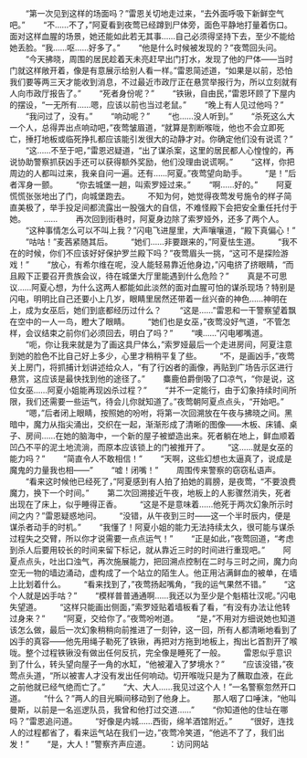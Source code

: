　　“第一次见到这样的场面吗？”雷恩关切地走过来，“去外面呼吸下新鲜空气吧。”
　　“不……不了，”阿夏看到夜莺已经蹲到尸体旁，面色平静地打量着伤口。面对这样血腥的场景，她还能如此若无其事……自己必须得坚持下去，至少不能给她丢脸。“我……呕……好多了。”
　　“他是什么时候被发现的？”夜莺回头问。
　　“今天拂晓，周围的居民趁着天未亮赶早出门打水，发现了他的尸体——当时门就这样敞开着，像是有意展示给别人看一样。”雷恩简述道，“如果是以前，恐怕我们要等两三天才能收到消息，不过最近市政厅正在悬赏举报行为，所以立刻就有人向市政厅报告了。”
　　“死者身份呢？”
　　“铁锹，自由民，”雷恩环顾了下屋内的摆设，“一无所有……嗯，应该以前也当过老鼠。”
　　“晚上有人见过他吗？”
　　“我问过了，没有。”
　　“响动呢？”
　　“也……没人听到。”
　　“杀死这么大一个人，总得弄出点响动吧，”夜莺皱眉道，“就算是割断喉咙，他也不会立即死亡，捶打地板或临死挣扎都应该能引发很大的动静才对。你确定他们没有说谎？”
　　“这……不至于吧，”雷恩迟疑道，“出了谋杀案，这里的居民都人心惶惶的，再说协助警察抓获凶手还可以获得额外奖励，他们没理由说谎啊。”
　　“这样，你把周边的人都叫过来，我亲自问一遍。还有……阿夏。”夜莺望向助手。
　　“是！”后者浑身一颤。
　　“你去城堡一趟，叫索罗娅过来。”
　　“啊……好的。”
　　阿夏慌慌张张地出了门，向城堡跑去。
　　不知为何，她觉得夜莺发号施令的样子简直美极了，举手投足间都流露出一股强大的自信，不难怪殿下会把安全重任托付于她。
　　……
　　再次回到街巷时，阿夏身边除了索罗娅外，还多了两个人。
　　“这种事情怎么可以不叫上我？”闪电飞进屋里，大声嚷嚷道，“殿下真偏心！”
　　“咕咕！”麦茜紧随其后。
　　“她们……非要跟来的，”阿夏怯生道。
　　“我不在的时候，你们不应该好好保护罗兰殿下吗？”夜莺眉头一挑，“这可不是探险游戏！”
　　“放心，有希尔维在呢，没人能轻易靠近他身边，”闪电挤了挤眼睛，“而且殿下正要召开贵族会议，待在城堡大厅里能遇到什么危险？”
　　真是不可思议……阿夏心想，为什么这两人都能如此淡然的面对血腥可怕的谋杀现场？特别是闪电，明明比自己还要小上几岁，眼睛里居然还带着一丝兴奋的神色……神明在上，成为女巫后，她们到底都经历过什么？
　　“这是……”雷恩和一干警察望着飘在空中的一人一鸟，瞪大了眼睛。
　　“她们也是女巫，”夜莺没好气道，“不管怎样，会议结束之前你们必须回去，明白了吗？”
　　“噢……”闪电嘟嘴道。
　　“呃，你让我来就是为了画这具尸体么，”索罗娅最后一个走进房间，阿夏注意到她的脸色不比自己好上多少，心里才稍稍平复了些。
　　“不，是画凶手，”夜莺关上房门，将抓捕计划讲述给众人，“有了行凶者的画像，再贴到广场告示区进行悬赏，这应该是最快找到他的途径了。”
　　麋鹿伯爵倒吸了口凉气，“你是说，这位女巫……阿夏小姐能再现凶杀过程？”
　　“并不一定能行，由于幻象持续时间所限，我们还需要一些运气，待会儿你就知道了。”夜莺朝阿夏点点头，“开始吧。”
　　“嗯，”后者闭上眼睛，按照她的吩咐，将第一次回溯放在午夜与拂晓之间。黑暗中，魔力从指尖涌出，交织在一起，渐渐形成了清晰的图像——木板、床铺、桌子、房间……在她的脑海中，一个新的屋子被塑造出来。死者躺在地上，鲜血顺着凹凸不平的泥土地流淌，而原本应该锁上的门被推开了。
　　“这……就是女巫的能力吗？”
　　“简直令人不敢相信！”
　　“天啊，这些幻想也太逼真了，说成是魔鬼的力量我也相——”
　　“嘘！闭嘴！”
　　周围传来警察的窃窃私语声。
　　“看来这时候他已经死了，”阿夏感到有人拍了拍她的肩膀，是夜莺，“不要浪费魔力，换下一个时间。”
　　第二次回溯接近午夜，地板上的人影骤然消失，死者出现在了床上，似乎睡得正香。
　　“这是不是意味着……他死于两次幻象所示时间之内？”雷恩疑惑地问。
　　“没错，从午夜到三时——这一个半时辰内，便是谋杀者动手的时机。”
　　“我懂了！阿夏小姐的能力无法持续太久，很可能与谋杀过程失之交臂，所以你才说需要一点点运气！”
　　“正是如此，”夜莺回道，“考虑到杀人后要用较长的时间来留下标记，就从靠近三时的时间进行重现吧。”
　　阿夏点点头，吐出口浊气，再次施展能力，把回溯点控制在二时与三时之间，魔力向空无一物的墙边涌动，虚构成了一个站立的陌生人。他正用沾满鲜血的被单，在墙上比划着什么。
　　“看来找到了，”夜莺扬起嘴角，“我的运气果然不错。”
　　“这个人就是凶手咕？”
　　“模样普普通通啊……我还以为至少是个魁梧壮汉呢。”闪电失望道。
　　“这样只能画出侧面，”索罗娅贴着墙板看了看，“有没有办法让他转过身来？”
　　“阿夏，交给你了。”夜莺吩咐道。
　　“是，”不用对方细说她也知道该怎么做，最后一次幻象稍稍向前推进了一刻钟，这一回，所有人都清晰地看到了凶手的真容——他先用绳子勒死了铁锹，再把对方拖到地板上，掏出匕首割开了喉咙。整个过程铁锹没有做出任何反抗，完全像是睡死了一般。
　　雷恩似乎意识到了什么，转头望向屋子一角的水缸，“他被灌入了梦境水？”
　　“应该没错，”夜莺点头道，“所以被害人才没有发出任何响动。切开喉咙只是为了蘸取血液，在此之前他就已经气绝而亡了。”
　　“大、大人……我见过这个人！”一名警察忽然开口道。
　　“什么？”两人的目光瞬间移动到了他身上。
　　那人咽了口唾沫，“他叫曼斯，以前是一名巡逻队员，我曾和他打过交道……”
　　“你知道他的住址在哪吗？”雷恩追问道。
　　“好像是内城……西街，绵羊酒馆附近。”
　　“很好，连找人的过程都省了，看来运气站在我们一边，”夜莺冷笑道，“他逃不了了，我们出发！”
　　“是，大人！”警察齐声应道。
　　：访问网站